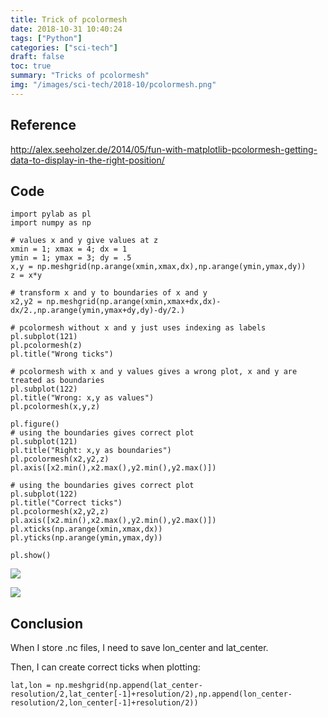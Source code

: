 ```yaml
---
title: Trick of pcolormesh
date: 2018-10-31 10:40:24
tags: ["Python"]
categories: ["sci-tech"]
draft: false
toc: true
summary: "Tricks of pcolormesh"
img: "/images/sci-tech/2018-10/pcolormesh.png"
---
```


## Reference

http://alex.seeholzer.de/2014/05/fun-with-matplotlib-pcolormesh-getting-data-to-display-in-the-right-position/

## Code

<!--more-->

```
import pylab as pl
import numpy as np

# values x and y give values at z
xmin = 1; xmax = 4; dx = 1
ymin = 1; ymax = 3; dy = .5
x,y = np.meshgrid(np.arange(xmin,xmax,dx),np.arange(ymin,ymax,dy))
z = x*y

# transform x and y to boundaries of x and y
x2,y2 = np.meshgrid(np.arange(xmin,xmax+dx,dx)-dx/2.,np.arange(ymin,ymax+dy,dy)-dy/2.)

# pcolormesh without x and y just uses indexing as labels
pl.subplot(121)
pl.pcolormesh(z)
pl.title("Wrong ticks")

# pcolormesh with x and y values gives a wrong plot, x and y are treated as boundaries
pl.subplot(122)
pl.title("Wrong: x,y as values")
pl.pcolormesh(x,y,z)

pl.figure()
# using the boundaries gives correct plot
pl.subplot(121)
pl.title("Right: x,y as boundaries")
pl.pcolormesh(x2,y2,z)
pl.axis([x2.min(),x2.max(),y2.min(),y2.max()])

# using the boundaries gives correct plot
pl.subplot(122)
pl.title("Correct ticks")
pl.pcolormesh(x2,y2,z)
pl.axis([x2.min(),x2.max(),y2.min(),y2.max()])
pl.xticks(np.arange(xmin,xmax,dx))
pl.yticks(np.arange(ymin,ymax,dy))

pl.show()
```

![](https://i0.wp.com/alex.seeholzer.de/wp-content/uploads/2014/05/download1.png?w=375)

![](https://i1.wp.com/alex.seeholzer.de/wp-content/uploads/2014/05/download-2.png?w=367)

## Conclusion

When I store .nc files, I need to save lon_center and lat_center.

Then, I can create correct ticks when plotting:

```
lat,lon = np.meshgrid(np.append(lat_center-resolution/2,lat_center[-1]+resolution/2),np.append(lon_center-resolution/2,lon_center[-1]+resolution/2))
```

